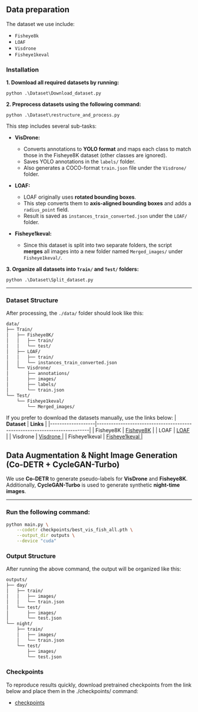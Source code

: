## Data preparation

The dataset we use include: 
- `Fisheye8k`
- `LOAF`
- `Visdrone`
- `Fisheye1keval`

### Installation

**1. Download all required datasets by running:**
```
python .\Dataset\Download_dataset.py
```

**2. Preprocess datasets using the following command:**
```
python .\Dataset\restructure_and_process.py
```
This step includes several sub-tasks:

- **VisDrone:**
  - Converts annotations to **YOLO format** and maps each class to match those in the Fisheye8K dataset (other classes are ignored).
  - Saves YOLO annotations in the `labels/` folder.
  - Also generates a COCO-format `train.json` file under the `Visdrone/` folder.

- **LOAF:**
  - LOAF originally uses **rotated bounding boxes**.
  - This step converts them to **axis-aligned bounding boxes** and adds a `radius_point` field.
  - Result is saved as `instances_train_converted.json` under the `LOAF/` folder.

- **Fisheye1keval:**
  - Since this dataset is split into two separate folders, the script **merges** all images into a new folder named `Merged_images/` under `Fisheye1keval/`.

**3. Organize all datasets into `Train/` and `Test/` folders:**

```
python .\Dataset\Split_dataset.py    
```
---

### Dataset Structure
After processing, the `./data/` folder should look like this:
```bash
data/
├── Train/
│   ├── Fisheye8K/
│   │   ├── train/
│   │   └── test/
│   ├── LOAF/
│   │   ├── train/
│   │   └── instances_train_converted.json
│   └── Visdrone/
│       ├── annotations/
│       ├── images/
│       ├── labels/
│       └── train.json
└── Test/
    └── Fisheye1keval/
        └── Merged_images/

```
If you prefer to download the datasets manually, use the links below:
| **Dataset**       | **Links**                                                                 |
|-------------------|---------------------------------------------------------------------------|
| Fisheye8K         | [Fisheye8K](https://www.kaggle.com/datasets/flap1812/fisheye8k) |
| LOAF              | [LOAF ](https://loafisheye.github.io/download.html) |
| Visdrone          | [Visdrone ](https://github.com/VisDrone/VisDrone-Dataset) |
| Fisheye1keval     | [Fisheye1keval ](https://www.kaggle.com/datasets/duongtran1909/fisheye1keval) |



## Data Augmentation & Night Image Generation (Co-DETR + CycleGAN-Turbo)


We use **Co-DETR** to generate pseudo-labels for **VisDrone** and **Fisheye8K**.  
Additionally, **CycleGAN-Turbo** is used to generate synthetic **night-time images**.

---
### Run the following command:

```bash
python main.py \
    --codetr checkpoints/best_vis_fish_all.pth \
    --output_dir outputs \
    --device "cuda"
```

### Output Structure

After running the above command, the output will be organized like this:
```bash
outputs/
├── day/
│   ├── train/
│   │   ├── images/
│   │   └── train.json
│   └── test/
│       ├── images/
│       └── test.json
└── night/
    ├── train/
    │   ├── images/
    │   └── train.json
    └── test/
        ├── images/
        └── test.json
```

### Checkpoints
To reproduce results quickly, download pretrained checkpoints from the link below and place them in the ./checkpoints/ command:
- [checkpoints](https://drive.google.com/drive/folders/1YxW_lkI8XrGQwToi9tFb6oMvcMPilBdJ?usp=sharing)
